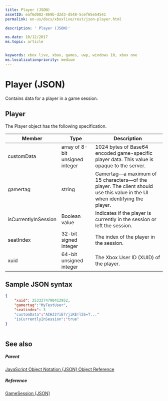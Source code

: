```yaml
---
title: Player (JSON)
assetID: eaf6d082-869b-d2d3-d548-5cef65e54541
permalink: en-us/docs/xboxlive/rest/json-player.html

description: ' Player (JSON)'

ms.date: 10/12/2017
ms.topic: article


keywords: xbox live, xbox, games, uwp, windows 10, xbox one
ms.localizationpriority: medium
---
```



# Player (JSON)
Contains data for a player in a game session. 
<a id="ID4EN"></a>

 
## Player
 
The Player object has the following specification.
 
| Member| Type| Description| 
| --- | --- | --- | 
| customData| array of 8-bit unsigned integer| 1024 bytes of Base64 encoded game-specific player data. This value is opaque to the server.| 
| gamertag| string| Gamertag—a maximum of 15 characters—of the player. The client should use this value in the UI when identifying the player. | 
| isCurrentlyInSession| Boolean value| Indicates if the player is currently in the session or left the session.| 
| seatIndex| 32-bit signed integer| The index of the player in the session.| 
| xuid| 64-bit unsigned integer| The Xbox User ID (XUID) of the player.| 
  
<a id="ID4E3C"></a>

 
## Sample JSON syntax
 

```json
{
    "xuid": 2533274790412952,
    "gamertag":"MyTestUser",
    "seatindex": 3
    "customData":"AIHJ2?iE?/jiKE!l5S=T..."
    "isCurrentlyInSession":"true"
}
    
```

  
<a id="ID4EFD"></a>

 
## See also
 
<a id="ID4EHD"></a>

 
##### Parent 

[JavaScript Object Notation (JSON) Object Reference](atoc-xboxlivews-reference-json.md)

  
<a id="ID4ERD"></a>

 
##### Reference 

[GameSession (JSON)](json-gamesession.md)

   